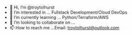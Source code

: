 - 👋 Hi, I’m @troytolhurst
- 👀 I’m interested in ... Fullstack Development/Cloud DevOps 
- 🌱 I’m currently learning ... Python/Terraform/AWS
- 💞️ I’m looking to collaborate on ... 
- 📫 How to reach me ...Email: troytolhurst@outlook.com

<!---
troytolhurst/troytolhurst is a ✨ special ✨ repository because its `README.md` (this file) appears on your GitHub profile.
You can click the Preview link to take a look at your changes.
--->
